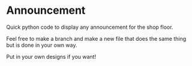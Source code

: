 # Announcement
Quick python code to display any announcement for the shop floor.

Feel free to make a branch and make a new file that does the same thing but is done in your own way.

Put in your own designs if you want!
